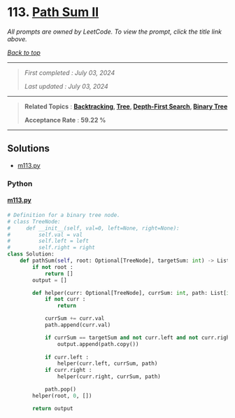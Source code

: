 # 113. [Path Sum II](<https://leetcode.com/problems/path-sum-ii>)

*All prompts are owned by LeetCode. To view the prompt, click the title link above.*

*[Back to top](<../README.md>)*

------

> *First completed : July 03, 2024*
>
> *Last updated : July 03, 2024*

------

> **Related Topics** : **[Backtracking](<by_topic/Backtracking.md>), [Tree](<by_topic/Tree.md>), [Depth-First Search](<by_topic/Depth-First Search.md>), [Binary Tree](<by_topic/Binary Tree.md>)**
>
> **Acceptance Rate** : **59.22 %**

------

## Solutions

- [m113.py](<../my-submissions/m113.py>)
### Python
#### [m113.py](<../my-submissions/m113.py>)
```Python
# Definition for a binary tree node.
# class TreeNode:
#     def __init__(self, val=0, left=None, right=None):
#         self.val = val
#         self.left = left
#         self.right = right
class Solution:
    def pathSum(self, root: Optional[TreeNode], targetSum: int) -> List[List[int]]:
        if not root :
            return []
        output = []

        def helper(curr: Optional[TreeNode], currSum: int, path: List[int]) -> None :
            if not curr :
                return

            currSum += curr.val
            path.append(curr.val)

            if currSum == targetSum and not curr.left and not curr.right :
                output.append(path.copy())
            
            if curr.left :
                helper(curr.left, currSum, path)
            if curr.right :
                helper(curr.right, currSum, path)

            path.pop()
        helper(root, 0, [])

        return output
```

